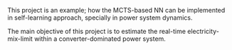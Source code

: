 This project is an example; how the MCTS-based NN can be implemented in self-learning approach, specially in power system dynamics. 

The main objective of this project is to estimate the real-time electricity-mix-limit within a converter-dominated power system. 
